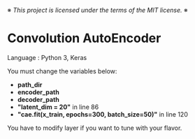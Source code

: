 ※ _This project is licensed under the terms of the MIT license._ ※

# Convolution AutoEncoder

Language : Python 3, Keras

You must change the variables below:
- **path_dir**
- **encoder_path**
- **decoder_path**
- **"latent_dim = 20"** in line 86
- **"cae.fit(x_train, epochs=300, batch_size=50)"** in line 120

You have to modify layer if you want to tune with your flavor.
